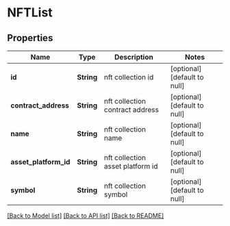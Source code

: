 # NFTList
## Properties

| Name | Type | Description | Notes |
|------------ | ------------- | ------------- | -------------|
| **id** | **String** | nft collection id | [optional] [default to null] |
| **contract\_address** | **String** | nft collection contract address | [optional] [default to null] |
| **name** | **String** | nft collection name | [optional] [default to null] |
| **asset\_platform\_id** | **String** | nft collection asset platform id | [optional] [default to null] |
| **symbol** | **String** | nft collection symbol | [optional] [default to null] |

[[Back to Model list]](../README.md#documentation-for-models) [[Back to API list]](../README.md#documentation-for-api-endpoints) [[Back to README]](../README.md)


